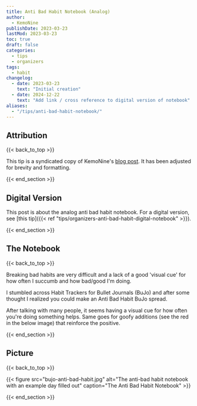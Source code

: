 ```yaml
---
title: Anti Bad Habit Notebook (Analog)
author: 
  - KemoNine
publishDate: 2023-03-23
lastMod: 2023-03-23
toc: true
draft: false
categories:
  - tips
  - organizers
tags:
  - habit
changelog:
  - date: 2023-03-23
    text: "Initial creation"
  - date: 2024-12-22
    text: "Add link / cross reference to digital version of notebook"
aliases:
  - "/tips/anti-bad-habit-notebook/"
---
```


## Attribution
{{< back_to_top >}}

This tip is a syndicated copy of KemoNine's [blog post](https://blog.kemonine.info/blog/2018-03-29-anti-bad-habit-notebook/). It has been adjusted for brevity and formatting.

{{< end_section >}}

## Digital Version

This post is about the analog anti bad habit notebook. For a digital version, see [this tip]({{< ref "tips/organizers-anti-bad-habit-digital-notebook" >}}).

{{< end_section >}}

## The Notebook
{{< back_to_top >}}

Breaking bad habits are very difficult and a lack of a good 'visual cue' for how often I succumb and how bad/good I'm doing.

I stumbled across Habit Trackers for Bullet Journals (BuJo) and after some thought I realized you could make an Anti Bad Habit BuJo spread.

After talking with many people, it seems having a visual cue for how often you're doing something helps. Same goes for goofy additions (see the red in the below image) that reinforce the positive.

{{< end_section >}}

## Picture
{{< back_to_top >}}

{{< figure src="bujo-anti-bad-habit.jpg" alt="The anti-bad habit notebook with an example day filled out" caption="The Anti Bad Habit Notebook" >}}

{{< end_section >}}
